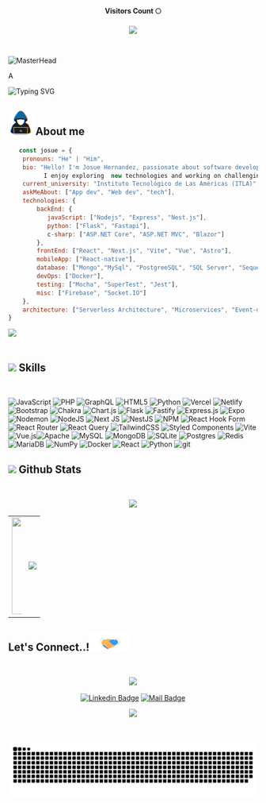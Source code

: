 <div align="center">
<br><p align="centre"><b>Visitors Count 🌕 </b></p>  
<p align="center"><img align="center" src="https://profile-counter.glitch.me/{🌕}/count.svg" /></p> 
<br>
</div>

![MasterHead](https://i.pinimg.com/originals/af/07/83/af078313d59ae6b98d663e219256a16a.gif)
<!-- -->A
 ![Typing SVG](https://readme-typing-svg.herokuapp.com/?color=149414&size=35&center=true&vCenter=true&width=1000&lines=HELLO👋++;Self-taught+Back-End+Developer,;Computer+Science+Student,;Dominican+Republic,;Active+Learner/Researcher,;Love+to+learn+new+stuffs..<3)


<!--------------------------------------------------------------------------------------------------------------------------------------------------------->
## <picture><img src = "https://github.com/0xAbdulKhalid/0xAbdulKhalid/raw/main/assets/mdImages/about_me.gif" width = 50px></picture> **About me**

```javascript
   const josue = {
    pronouns: "He" | "Him",
    bio: "Hello! I'm Josue Hernandez, passionate about software development and technology in general.
          I enjoy exploring  new technologies and working on challenging projects.",
    current_university: "Instituto Tecnológico de Las Américas (ITLA)",
    askMeAbout: ["App dev", "Web dev", "tech"],
    technologies: {
        backEnd: {
           javaScript: ["Nodejs", "Express", "Nest.js"],
           python: ["Flask", "Fastapi"],
           c-sharp: ["ASP.NET Core", "ASP.NET MVC", "Blazor"]
        },
        frontEnd: ["React", "Next.js", "Vite", "Vue", "Astro"],
        mobileApp: ["React-native"],
        database: ["Mongo","MySql", "PostgreeSQL", "SQL Server", "Sequelize", "TypeORM", "SQLAlchemy"],
        devOps: ["Docker"],
        testing: ["Mocha", "SuperTest", "Jest"],
        misc: ["Firebase", "Socket.IO"]
    },
    architecture: ["Serverless Architecture", "Microservices", "Event-driven", "Single page applications"],
}
```
<img src="https://user-images.githubusercontent.com/73097560/115834477-dbab4500-a447-11eb-908a-139a6edaec5c.gif"><br><br>
<!--------------------------------------------------------------------------------------------------------------------------------------------------------->

## <img src="https://media2.giphy.com/media/QssGEmpkyEOhBCb7e1/giphy.gif?cid=ecf05e47a0n3gi1bfqntqmob8g9aid1oyj2wr3ds3mg700bl&rid=giphy.gif" width ="25"><b> Skills</b>
<br>

![JavaScript](https://img.shields.io/badge/javascript-%23323330.svg?style=for-the-badge&logo=javascript&logoColor=%23F7DF1E) ![PHP](https://img.shields.io/badge/php-%23777BB4.svg?style=for-the-badge&logo=php&logoColor=white) ![GraphQL](https://img.shields.io/badge/-GraphQL-E10098?style=for-the-badge&logo=graphql&logoColor=white) ![HTML5](https://img.shields.io/badge/html5-%23E34F26.svg?style=for-the-badge&logo=html5&logoColor=white) ![Python](https://img.shields.io/badge/GoogleCloud-%234285F4.svg?style=for-the-badge&logo=google-cloud&logoColor=white) ![Vercel](https://img.shields.io/badge/vercel-%23000000.svg?style=for-the-badge&logo=vercel&logoColor=white) ![Netlify](https://img.shields.io/badge/-AntDesign-%230170FE?style=for-the-badge&logo=ant-design&logoColor=white) ![Bootstrap](https://img.shields.io/badge/bootstrap-%238511FA.svg?style=for-the-badge&logo=bootstrap&logoColor=white) ![Chakra](https://img.shields.io/badge/chakra-%234ED1C5.svg?style=for-the-badge&logo=chakraui&logoColor=white) ![Chart.js](https://img.shields.io/badge/chart-88CE02?style=for-the-badge&logo=greensock&logoColor=white) ![Flask](https://img.shields.io/badge/flask-%23000.svg?style=for-the-badge&logo=flask&logoColor=white) ![Fastify](https://img.shields.io/badge/fastify-%23000000.svg?style=for-the-badge&logo=fastify&logoColor=white) ![Express.js](https://img.shields.io/badge/express.js-%23404d59.svg?style=for-the-badge&logo=express&logoColor=%2361DAFB) ![Expo](https://img.shields.io/badge/laravel-%23FF2D20.svg?style=for-the-badge&logo=laravel&logoColor=white) ![Nodemon](https://img.shields.io/badge/NODEMON-%23323330.svg?style=for-the-badge&logo=nodemon&logoColor=%BBDEAD) ![NodeJS](https://img.shields.io/badge/node.js-6DA55F?style=for-the-badge&logo=node.js&logoColor=white) ![Next JS](https://img.shields.io/badge/Next-black?style=for-the-badge&logo=next.js&logoColor=white) ![NestJS](https://img.shields.io/badge/nestjs-%23E0234E.svg?style=for-the-badge&logo=nestjs&logoColor=white) ![NPM](https://img.shields.io/badge/pnpm-%234a4a4a.svg?style=for-the-badge&logo=pnpm&logoColor=f69220) ![React Hook Form](https://img.shields.io/badge/React%20Hook%20Form-%23EC5990.svg?style=for-the-badge&logo=reacthookform&logoColor=white) ![React Router](https://img.shields.io/badge/React_Router-CA4245?style=for-the-badge&logo=react-router&logoColor=white) ![React Query](https://img.shields.io/badge/-React%20Query-FF4154?style=for-the-badge&logo=react%20query&logoColor=white) ![TailwindCSS](https://img.shields.io/badge/tailwindcss-%2338B2AC.svg?style=for-the-badge&logo=tailwind-css&logoColor=white) ![Styled Components](https://img.shields.io/badge/styled--components-DB7093?style=for-the-badge&logo=styled-components&logoColor=white) ![Vite](https://img.shields.io/badge/vite-%23646CFF.svg?style=for-the-badge&logo=vite&logoColor=white) ![Vue.js](https://img.shields.io/badge/vue.js-%2335495e.svg?style=for-the-badge&logo=vuedotjs&logoColor=%234FC08D)![Apache](https://img.shields.io/badge/apache-%23D42029.svg?style=for-the-badge&logo=apache&logoColor=white)  ![MySQL](https://img.shields.io/badge/mysql-%2300000f.svg?style=for-the-badge&logo=mysql&logoColor=white) ![MongoDB](https://img.shields.io/badge/MongoDB-%234ea94b.svg?style=for-the-badge&logo=mongodb&logoColor=white) ![SQLite](https://img.shields.io/badge/sqlite-%2307405e.svg?style=for-the-badge&logo=sqlite&logoColor=white) ![Postgres](https://img.shields.io/badge/postgres-%23316192.svg?style=for-the-badge&logo=postgresql&logoColor=white) ![Redis](https://img.shields.io/badge/redis-%23DD0031.svg?style=for-the-badge&logo=redis&logoColor=white) ![MariaDB](https://img.shields.io/badge/MariaDB-003545?style=for-the-badge&logo=mariadb&logoColor=white) ![NumPy](https://img.shields.io/badge/numpy-%23013243.svg?style=for-the-badge&logo=numpy&logoColor=white)  ![Docker](https://img.shields.io/badge/docker-%230db7ed.svg?style=for-the-badge&logo=docker&logoColor=white)  ![React](https://img.shields.io/badge/React-20232A?style=for-the-badge&logo=react&logoColor=61DAFB) ![Python](https://img.shields.io/badge/Python-FFD43B?style=for-the-badge&logo=python&logoColor=blue) ![git](https://img.shields.io/badge/GIT-E44C30?style=for-the-badge&logo=git&logoColor=white)
<!--------------------------------------------------------------------------------------------------------------------------------------------------------->

## <img src="https://media.giphy.com/media/iY8CRBdQXODJSCERIr/giphy.gif" width="35"><b> Github Stats </b>
<br>
<p align="center">
<img width="725em" src="https://github-profile-summary-cards.vercel.app/api/cards/profile-details?username=JosueIsOffline&theme=github_dark" />
</p>

<!--------------------------------------------------------------------------------------------------------------------------------------------------------->

<table align="center">
  <tr>
    <td>
      <img width="250%" height="195px" src="https://github-readme-stats.vercel.app/api/top-langs/?username=JosueIsOffline&layout=compact&hide_border=true&title_color=7A7ADB&icon_color=2234AE&text_color=D3D3D3&bg_color=0,000000,130F40" />
    </td>
    <td>
      <img src="https://github-readme-streak-stats.herokuapp.com?user=JosueIsOffline&theme=tokyonight_duo&hide_border=true" />
    </td>
  </tr>
</table>

<!--------------------------------------------------------------------------------------------------------------------------------------------------------->

## <b> Let's Connect..!</b><img src="https://github.com/0xAbdulKhalid/0xAbdulKhalid/raw/main/assets/mdImages/handshake.gif" width ="80">
<br>

<div align="center">
<div align="center">
 

<a href="https://www.instagram.com/josueisoffline/?next=%2F" target="_blank"><img src="https://img.shields.io/badge/-Instagram-%23E4405F?style=for-the-badge&logo=instagram&logoColor=white" /></a> 

[![Linkedin Badge](https://img.shields.io/badge/linkedin-%230077B5.svg?&style=for-the-badge&logo=linkedin&logoColor=white)](https://www.linkedin.com/in/josueisoffline/)
[![Mail Badge](https://img.shields.io/badge/email-c14438?style=for-the-badge&logo=Gmail&logoColor=white&link=mailto:hernandezmjosue23@gmail.com@gmail.com)](mailto:hernandezmjosue23@gmail.com@gmail.com)
</div>

<img src="https://user-images.githubusercontent.com/73097560/115834477-dbab4500-a447-11eb-908a-139a6edaec5c.gif">
<br>
<br>
<br>

<!--------------------------------------------------------------------------------------------------------------------------------------------------------->
![](https://github.com/Platane/snk/raw/output/github-contribution-grid-snake.svg)

